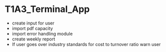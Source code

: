 # T1A3_Terminal_App

- create input for user
- import pdf capacity
- import error handling module
- create weekly report
- If user goes over industry standards for cost to turnover ratio warn user

